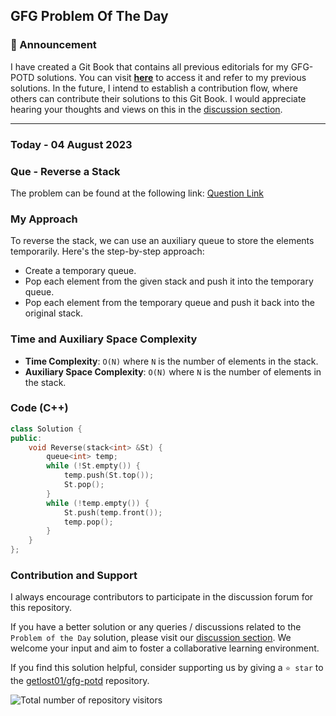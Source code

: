 ## GFG Problem Of The Day

### 🎉 Announcement
I have created a Git Book that contains all previous editorials for my GFG-POTD solutions. You can visit **[here](https://gl01.gitbook.io/gfg-editorials/)** to access it and refer to my previous solutions. In the future, I intend to establish a contribution flow, where others can contribute their solutions to this Git Book. I would appreciate hearing your thoughts and views on this in the [discussion section](https://github.com/getlost01/gfg-potd/discussions).

----
### Today - 04 August 2023
### Que - Reverse a Stack

The problem can be found at the following link: [Question Link](https://practice.geeksforgeeks.org/problems/reverse-a-stack/1)

### My Approach

To reverse the stack, we can use an auxiliary queue to store the elements temporarily. Here's the step-by-step approach:

- Create a temporary queue.
- Pop each element from the given stack and push it into the temporary queue.
- Pop each element from the temporary queue and push it back into the original stack.

### Time and Auxiliary Space Complexity

- **Time Complexity**: `O(N)` where `N` is the number of elements in the stack.
- **Auxiliary Space Complexity**: `O(N)` where `N` is the number of elements in the stack.

### Code (C++)
```cpp
class Solution {
public:
    void Reverse(stack<int> &St) {
        queue<int> temp;
        while (!St.empty()) {
            temp.push(St.top());
            St.pop();
        }
        while (!temp.empty()) {
            St.push(temp.front());
            temp.pop();
        }
    }
};
```
### Contribution and Support

I always encourage contributors to participate in the discussion forum for this repository.

If you have a better solution or any queries / discussions related to the `Problem of the Day` solution, please visit our [discussion section](https://github.com/getlost01/gfg-potd/discussions). We welcome your input and aim to foster a collaborative learning environment.

If you find this solution helpful, consider supporting us by giving a `⭐ star` to the [getlost01/gfg-potd](https://github.com/getlost01/gfg-potd) repository.


![Total number of repository visitors](https://komarev.com/ghpvc/?username=gl01potdgfg&color=blue&&label=Visitors)

